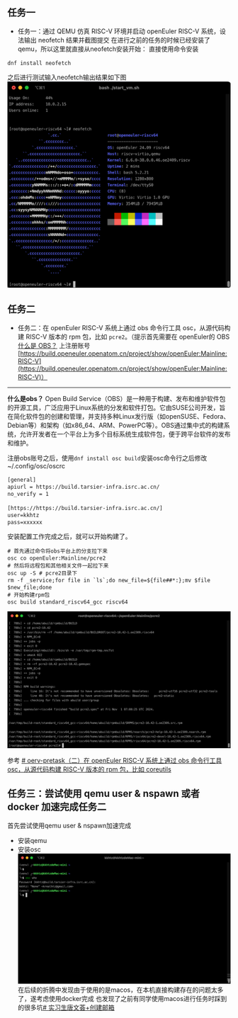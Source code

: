 ## 任务一
- 任务一：通过 QEMU 仿真 RISC-V 环境并启动 openEuler RISC-V 系统，设法输出 neofetch 结果并截图提交
在进行之前的任务的时候已经安装了qemu，所以这里就直接从neofetch安装开始：
直接使用命令安装
```
dnf install neofetch
```
之后进行测试输入neofetch输出结果如下图
![image.png](https://raw.githubusercontent.com/KrealHtz/NoteImage/master/data/202411011517583.png)

## 任务二
- 任务二：在 openEuler RISC-V 系统上通过 obs 命令行工具 osc，从源代码构建 RISC-V 版本的 rpm 包，比如 `pcre2`。（提示首先需要在 openEuler的 OBS[什么是 OBS？](https://github.com/openeuler-riscv/oerv-team/blob/main/Intern/FAQ.md#%E4%BB%80%E4%B9%88%E6%98%AF-obs) 上注册账号 [https://build.openeuler.openatom.cn/project/show/openEuler:Mainline:RISC-V](https://build.openeuler.openatom.cn/project/show/openEuler:Mainline:RISC-V)）
--- 
**什么是obs？** Open Build Service（OBS）是一种用于构建、发布和维护软件包的开源工具，广泛应用于Linux系统的分发和软件打包。它由SUSE公司开发，旨在简化软件包的创建和管理，并支持多种Linux发行版（如openSUSE、Fedora、Debian等）和架构（如x86_64、ARM、PowerPC等）。OBS通过集中式的构建系统，允许开发者在一个平台上为多个目标系统生成软件包，便于跨平台软件的发布和维护。

注册obs账号之后，使用`dnf install osc build`安装osc命令行之后修改~/.config/osc/oscrc

```cobol
[general]
apiurl = https://build.tarsier-infra.isrc.ac.cn/
no_verify = 1
 
[https://https://build.tarsier-infra.isrc.ac.cn/]
user=kkhtz
pass=xxxxxx
```
安装配置工作完成之后，就可以开始构建了。
```
# 首先通过命令将obs平台上的分支拉下来
osc co openEuler:Mainline/pcre2
# 然后将远程包和其他相关文件一起拉下来
osc up -S # pcre2目录下
rm -f _service;for file in `ls`;do new_file=${file##*:};mv $file $new_file;done
# 开始构建rpm包
osc build standard_riscv64_gcc riscv64
```
![image.png](https://raw.githubusercontent.com/KrealHtz/NoteImage/master/data/202411011517168.png)

参考
[# oerv-pretask（二）在 openEuler RISC-V 系统上通过 obs 命令行工具 osc，从源代码构建 RISC-V 版本的 rpm 包，比如 coreutils](https://blog.csdn.net/weixin_52230326/article/details/135311782)
## 任务三：尝试使用 qemu user & nspawn 或者 docker 加速完成任务二
首先尝试使用qemu user & nspawn加速完成
- 安装qemu
- 安装osc
![image.png](https://raw.githubusercontent.com/KrealHtz/NoteImage/master/data/202411021256588.png)
	在后续的折腾中发现由于使用的是macos，在本机直接构建存在的问题太多了，遂考虑使用docker完成
也发现了之前有同学使用macos进行任务时踩到的很多坑[# 实习生唐文荟+创建邮箱](https://github.com/openeuler-riscv/oerv-team/pull/271)
